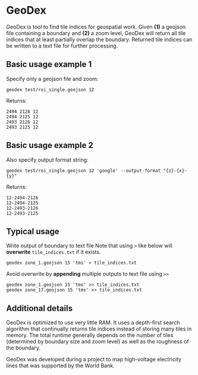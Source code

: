 # GeoDex

GeoDex is tool to find tile indices for geospatial work. Given **(1)** a geojson file containing a boundary and **(2)** a zoom level, GeoDex will return all tile indices that at least partially overlap the boundary. Returned tile indices can be written to a text file for further processing.


## Basic usage example 1
Specify only a geojson file and zoom:
```
geodex test/roi_single.geojson 12
```
Returns:
```
2494 2126 12
2494 2125 12
2493 2126 12
2493 2125 12
```
## Basic usage example 2
Also specify output format string:
```
geodex test/roi_single.geojson 12 'google' --output-format "{z}-{x}-{y}"
```
Returns:
```
12-2494-2126
12-2494-2125
12-2493-2126
12-2493-2125
```

## Typical usage
Write output of boundary to text file
Note that using `>` like below will **overwrite** `tile_indices.txt` if it exists.
```
geodex zone_1.geojson 15 'tms' > tile_indices.txt
```

Avoid overwrite by **appending** multiple outputs to text file using `>>`
```
geodex zone_1.geojson 15 'tms' >> tile_indices.txt
geodex zone_17.geojson 15 'tms' >> tile_indices.txt
```

## Additional details
GeoDex is optimized to use very little RAM. It uses a depth-first search algorithm that continually returns tile indices instead of storing many tiles in memory. The total runtime generally depends on the number of tiles (determined by boundary size and zoom level) as well as the roughness of the boundary.

GeoDex was developed during a project to map high-voltage electricity lines that was supported by the World Bank.